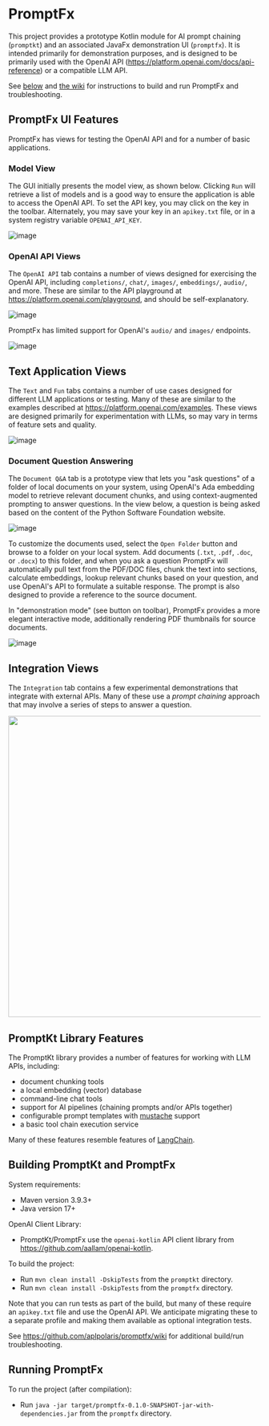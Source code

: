 # PromptFx

This project provides a prototype Kotlin module for AI prompt chaining (`promptkt`) and an associated JavaFx demonstration UI (`promptfx`). It is intended primarily for demonstration purposes, and is designed to be primarily used with the OpenAI API (https://platform.openai.com/docs/api-reference) or a compatible LLM API.

See [below](https://github.com/aplpolaris/promptfx/tree/main#building-promptkt-and-promptfx) and [the wiki](https://github.com/aplpolaris/promptfx/wiki) for instructions to build and run PromptFx and troubleshooting.

## PromptFx UI Features

PromptFx has views for testing the OpenAI API and for a number of basic applications.

### Model View

The GUI initially presents the model view, as shown below. Clicking `Run` will retrieve a list of models and is a good way to ensure the application is able to access the OpenAI API. To set the API key, you may click on the key in the toolbar. Alternately, you may save your key in an `apikey.txt` file, or in a system registry variable `OPENAI_API_KEY`.

![image](https://github.com/aplpolaris/promptfx/assets/13057929/6f604ac2-c4b9-4e65-9441-5f50dbdbd4a4)

### OpenAI API Views

The `OpenAI API` tab contains a number of views designed for exercising the OpenAI API, including `completions/`, `chat/`, `images/`, `embeddings/`, `audio/`, and more. These are similar to the API playground at https://platform.openai.com/playground, and should be self-explanatory.

![image](https://github.com/aplpolaris/promptfx/assets/13057929/2ee11ade-03db-4a88-b457-b93e215c57d7)

PromptFx has limited support for OpenAI's `audio/` and `images/` endpoints.

![image](https://github.com/aplpolaris/promptfx/assets/13057929/78057da5-8551-40c2-abba-4f8f06574663)

## Text Application Views

The `Text` and `Fun` tabs contains a number of use cases designed for different LLM applications or testing. Many of these are similar to the examples described at https://platform.openai.com/examples. These views are designed primarily for experimentation with LLMs, so may vary in terms of feature sets and quality.

![image](https://github.com/aplpolaris/promptfx/assets/13057929/8052d13f-7335-46e1-8e14-e3db00162e35)

### Document Question Answering

The `Document Q&A` tab is a prototype view that lets you "ask questions" of a folder of local documents on your system, using OpenAI's Ada embedding model to retrieve relevant document chunks, and using context-augmented prompting to answer questions. In the view below, a question is being asked based on the content of the Python Software Foundation website.

![image](https://github.com/aplpolaris/promptfx/assets/13057929/ca34844c-f2e4-4672-a2a9-655c721558c2)

To customize the documents used, select the `Open Folder` button and browse to a folder on your local system. Add documents (`.txt`, `.pdf`, `.doc`, or `.docx`) to this folder, and when you ask a question PromptFx will automatically pull text from the PDF/DOC files, chunk the text into sections, calculate embeddings, lookup relevant chunks based on your question, and use OpenAI's API to formulate a suitable response. The prompt is also designed to provide a reference to the source document.

In "demonstration mode" (see button on toolbar), PromptFx provides a more elegant interactive mode, additionally rendering PDF thumbnails for source documents.

![image](https://github.com/aplpolaris/promptfx/assets/13057929/a063f5b3-59be-4b87-b0ef-76d5d22a9fa6)

## Integration Views

The `Integration` tab contains a few experimental demonstrations that integrate with external APIs. Many of these use a *prompt chaining* approach that may involve a series of steps to answer a question.

<img src="https://github.com/aplpolaris/promptfx/assets/13057929/5511e45b-0764-4837-ae08-0d9ee1e8205a" width=800 height=600/>

## PromptKt Library Features

The PromptKt library provides a number of features for working with LLM APIs, including:

- document chunking tools
- a local embedding (vector) database
- command-line chat tools
- support for AI pipelines (chaining prompts and/or APIs together)
- configurable prompt templates with [mustache](https://mustache.github.io/) support
- a basic tool chain execution service

Many of these features resemble features of [LangChain](https://python.langchain.com/).

## Building PromptKt and PromptFx

System requirements:
- Maven version 3.9.3+
- Java version 17+

OpenAI Client Library:
- PromptKt/PromptFx use the `openai-kotlin` API client library from https://github.com/aallam/openai-kotlin.

To build the project:
- Run `mvn clean install -DskipTests` from the `promptkt` directory.
- Run `mvn clean install -DskipTests` from the `promptfx` directory.

Note that you can run tests as part of the build, but many of these require an `apikey.txt` file and use the OpenAI API. We anticipate migrating these to a separate profile and making them available as optional integration tests.

See https://github.com/aplpolaris/promptfx/wiki for additional build/run troubleshooting.

## Running PromptFx

To run the project (after compilation):
- Run `java -jar target/promptfx-0.1.0-SNAPSHOT-jar-with-dependencies.jar` from the `promptfx` directory.
